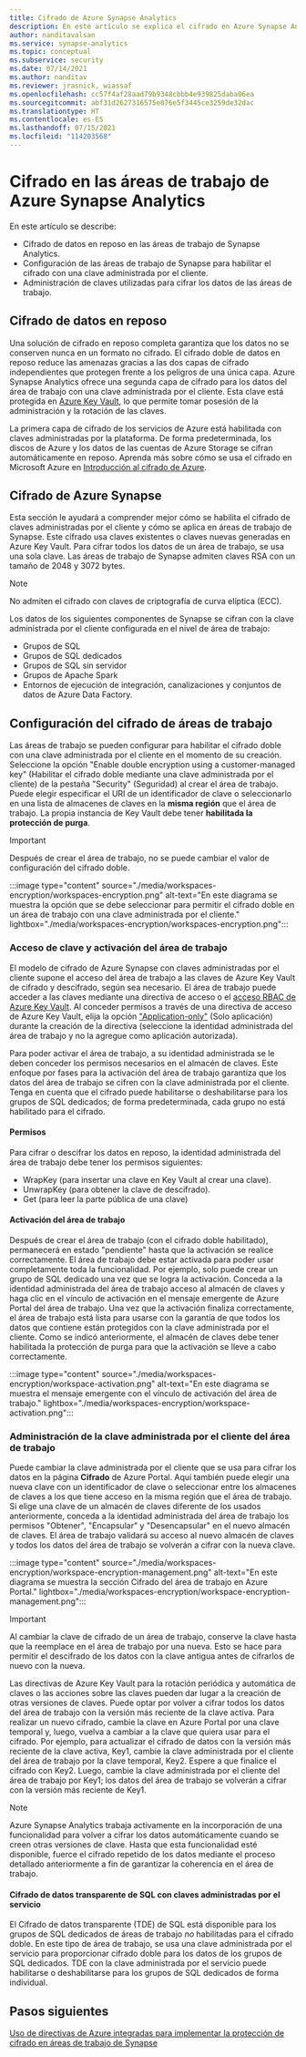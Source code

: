 ```yaml
---
title: Cifrado de Azure Synapse Analytics
description: En este artículo se explica el cifrado en Azure Synapse Analytics.
author: nanditavalsan
ms.service: synapse-analytics
ms.topic: conceptual
ms.subservice: security
ms.date: 07/14/2021
ms.author: nanditav
ms.reviewer: jrasnick, wiassaf
ms.openlocfilehash: cc57f4af28aad79b9348cbbb4e939825daba06ea
ms.sourcegitcommit: abf31d2627316575e076e5f3445ce3259de32dac
ms.translationtype: HT
ms.contentlocale: es-ES
ms.lasthandoff: 07/15/2021
ms.locfileid: "114203568"
---
```

# <a name="encryption-for-azure-synapse-analytics-workspaces"></a>Cifrado en las áreas de trabajo de Azure Synapse Analytics

En este artículo se describe:
* Cifrado de datos en reposo en las áreas de trabajo de Synapse Analytics.
* Configuración de las áreas de trabajo de Synapse para habilitar el cifrado con una clave administrada por el cliente.
* Administración de claves utilizadas para cifrar los datos de las áreas de trabajo.

## <a name="encryption-of-data-at-rest"></a>Cifrado de datos en reposo

Una solución de cifrado en reposo completa garantiza que los datos no se conserven nunca en un formato no cifrado. El cifrado doble de datos en reposo reduce las amenazas gracias a las dos capas de cifrado independientes que protegen frente a los peligros de una única capa. Azure Synapse Analytics ofrece una segunda capa de cifrado para los datos del área de trabajo con una clave administrada por el cliente. Esta clave está protegida en [Azure Key Vault](../../key-vault/general/overview.md), lo que permite tomar posesión de la administración y la rotación de las claves.

La primera capa de cifrado de los servicios de Azure está habilitada con claves administradas por la plataforma. De forma predeterminada, los discos de Azure y los datos de las cuentas de Azure Storage se cifran automáticamente en reposo. Aprenda más sobre cómo se usa el cifrado en Microsoft Azure en [Introducción al cifrado de Azure](../../security/fundamentals/encryption-overview.md).

## <a name="azure-synapse-encryption"></a>Cifrado de Azure Synapse

Esta sección le ayudará a comprender mejor cómo se habilita el cifrado de claves administradas por el cliente y cómo se aplica en áreas de trabajo de Synapse. Este cifrado usa claves existentes o claves nuevas generadas en Azure Key Vault. Para cifrar todos los datos de un área de trabajo, se usa una sola clave. Las áreas de trabajo de Synapse admiten claves RSA con un tamaño de 2048 y 3072 bytes.

> [!NOTE]
> No admiten el cifrado con claves de criptografía de curva elíptica (ECC).

Los datos de los siguientes componentes de Synapse se cifran con la clave administrada por el cliente configurada en el nivel de área de trabajo:
* Grupos de SQL
 * Grupos de SQL dedicados
 * Grupos de SQL sin servidor
* Grupos de Apache Spark
* Entornos de ejecución de integración, canalizaciones y conjuntos de datos de Azure Data Factory.

## <a name="workspace-encryption-configuration"></a>Configuración del cifrado de áreas de trabajo

Las áreas de trabajo se pueden configurar para habilitar el cifrado doble con una clave administrada por el cliente en el momento de su creación. Seleccione la opción "Enable double encryption using a customer-managed key" (Habilitar el cifrado doble mediante una clave administrada por el cliente) de la pestaña "Security" (Seguridad) al crear el área de trabajo. Puede elegir especificar el URI de un identificador de clave o seleccionarlo en una lista de almacenes de claves en la **misma región** que el área de trabajo. La propia instancia de Key Vault debe tener **habilitada la protección de purga**.

> [!IMPORTANT]
> Después de crear el área de trabajo, no se puede cambiar el valor de configuración del cifrado doble.

:::image type="content" source="./media/workspaces-encryption/workspaces-encryption.png" alt-text="En este diagrama se muestra la opción que se debe seleccionar para permitir el cifrado doble en un área de trabajo con una clave administrada por el cliente." lightbox="./media/workspaces-encryption/workspaces-encryption.png":::

### <a name="key-access-and-workspace-activation"></a>Acceso de clave y activación del área de trabajo

El modelo de cifrado de Azure Synapse con claves administradas por el cliente supone el acceso del área de trabajo a las claves de Azure Key Vault de cifrado y descifrado, según sea necesario. El área de trabajo puede acceder a las claves mediante una directiva de acceso o el [acceso RBAC de Azure Key Vault](../../key-vault/general/rbac-guide.md). Al conceder permisos a través de una directiva de acceso de Azure Key Vault, elija la opción ["Application-only"](../../key-vault/general/security-features.md#key-vault-authentication-options) (Solo aplicación) durante la creación de la directiva (seleccione la identidad administrada del área de trabajo y no la agregue como aplicación autorizada).

 Para poder activar el área de trabajo, a su identidad administrada se le deben conceder los permisos necesarios en el almacén de claves. Este enfoque por fases para la activación del área de trabajo garantiza que los datos del área de trabajo se cifren con la clave administrada por el cliente. Tenga en cuenta que el cifrado puede habilitarse o deshabilitarse para los grupos de SQL dedicados; de forma predeterminada, cada grupo no está habilitado para el cifrado.

#### <a name="permissions"></a>Permisos

Para cifrar o descifrar los datos en reposo, la identidad administrada del área de trabajo debe tener los permisos siguientes:
* WrapKey (para insertar una clave en Key Vault al crear una clave).
* UnwrapKey (para obtener la clave de descifrado).
* Get (para leer la parte pública de una clave)

#### <a name="workspace-activation"></a>Activación del área de trabajo

Después de crear el área de trabajo (con el cifrado doble habilitado), permanecerá en estado "pendiente" hasta que la activación se realice correctamente. El área de trabajo debe estar activada para poder usar completamente toda la funcionalidad. Por ejemplo, solo puede crear un grupo de SQL dedicado una vez que se logra la activación. Conceda a la identidad administrada del área de trabajo acceso al almacén de claves y haga clic en el vínculo de activación en el mensaje emergente de Azure Portal del área de trabajo. Una vez que la activación finaliza correctamente, el área de trabajo está lista para usarse con la garantía de que todos los datos que contiene están protegidos con la clave administrada por el cliente. Como se indicó anteriormente, el almacén de claves debe tener habilitada la protección de purga para que la activación se lleve a cabo correctamente.

:::image type="content" source="./media/workspaces-encryption/workspace-activation.png" alt-text="En este diagrama se muestra el mensaje emergente con el vínculo de activación del área de trabajo." lightbox="./media/workspaces-encryption/workspace-activation.png":::


### <a name="manage-the-workspace-customer-managed-key"></a>Administración de la clave administrada por el cliente del área de trabajo 

Puede cambiar la clave administrada por el cliente que se usa para cifrar los datos en la página **Cifrado** de Azure Portal. Aquí también puede elegir una nueva clave con un identificador de clave o seleccionar entre los almacenes de claves a los que tiene acceso en la misma región que el área de trabajo. Si elige una clave de un almacén de claves diferente de los usados anteriormente, conceda a la identidad administrada del área de trabajo los permisos "Obtener", "Encapsular" y "Desencapsular" en el nuevo almacén de claves. El área de trabajo validará su acceso al nuevo almacén de claves y todos los datos del área de trabajo se volverán a cifrar con la nueva clave.

:::image type="content" source="./media/workspaces-encryption/workspace-encryption-management.png" alt-text="En este diagrama se muestra la sección Cifrado del área de trabajo en Azure Portal." lightbox="./media/workspaces-encryption/workspace-encryption-management.png":::

>[!IMPORTANT]
>Al cambiar la clave de cifrado de un área de trabajo, conserve la clave hasta que la reemplace en el área de trabajo por una nueva. Esto se hace para permitir el descifrado de los datos con la clave antigua antes de cifrarlos de nuevo con la nueva.

Las directivas de Azure Key Vault para la rotación periódica y automática de claves o las acciones sobre las claves pueden dar lugar a la creación de otras versiones de claves. Puede optar por volver a cifrar todos los datos del área de trabajo con la versión más reciente de la clave activa. Para realizar un nuevo cifrado, cambie la clave en Azure Portal por una clave temporal y, luego, vuelva a cambiar a la clave que quiera usar para el cifrado. Por ejemplo, para actualizar el cifrado de datos con la versión más reciente de la clave activa, Key1, cambie la clave administrada por el cliente del área de trabajo por la clave temporal, Key2. Espere a que finalice el cifrado con Key2. Luego, cambie la clave administrada por el cliente del área de trabajo por Key1; los datos del área de trabajo se volverán a cifrar con la versión más reciente de Key1.

> [!NOTE]
> Azure Synapse Analytics trabaja activamente en la incorporación de una funcionalidad para volver a cifrar los datos automáticamente cuando se creen otras versiones de clave. Hasta que esta funcionalidad esté disponible, fuerce el cifrado repetido de los datos mediante el proceso detallado anteriormente a fin de garantizar la coherencia en el área de trabajo.

#### <a name="sql-transparent-data-encryption-with-service-managed-keys"></a>Cifrado de datos transparente de SQL con claves administradas por el servicio

El Cifrado de datos transparente (TDE) de SQL está disponible para los grupos de SQL dedicados de áreas de trabajo *no* habilitadas para el cifrado doble. En este tipo de área de trabajo, se usa una clave administrada por el servicio para proporcionar cifrado doble para los datos de los grupos de SQL dedicados. TDE con la clave administrada por el servicio puede habilitarse o deshabilitarse para los grupos de SQL dedicados de forma individual.

## <a name="next-steps"></a>Pasos siguientes

[Uso de directivas de Azure integradas para implementar la protección de cifrado en áreas de trabajo de Synapse](../policy-reference.md)


